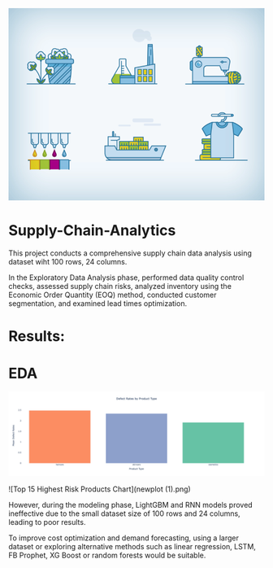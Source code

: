 ![Demo GIF](Animated%20Icons%20-%20Textile%20Supply%20Chain.gif)


# Supply-Chain-Analytics


This project conducts a comprehensive supply chain data analysis using dataset wiht 100 rows, 24 columns. 

In the Exploratory Data Analysis phase, performed data quality control checks, assessed supply chain risks, analyzed inventory using the Economic Order Quantity (EOQ) method, conducted customer segmentation, and examined lead times optimization. 

# Results:
# EDA
![Defect Rate By Product Type](newplot.png)

![Top 15 Highest Risk Products Chart](newplot (1).png)




 


However, during the modeling phase, LightGBM and RNN models proved ineffective due to the small dataset size of 100 rows and 24 columns, leading to poor results. 

To improve cost optimization and demand forecasting, using a larger dataset or exploring alternative methods such as linear regression, LSTM, FB Prophet, XG Boost or random forests would be suitable.
